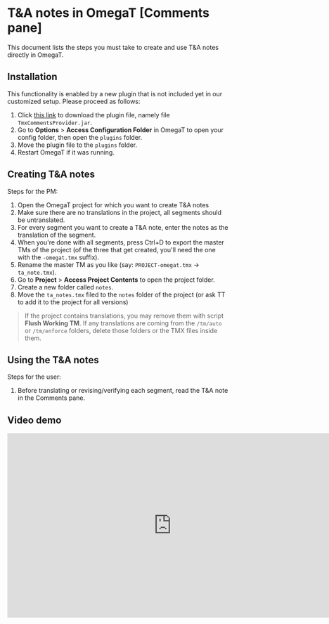 # T&A notes in OmegaT [Comments pane]

This document lists the steps you must take to create and use T&A notes directly in OmegaT.

## Installation

This functionality is enabled by a new plugin that is not included yet in our customized setup. Please proceed as follows:

1. Click [this link](https://github.com/t-cordonnier/TMX-Content-Provider/releases/download/prod-1.1/TmxCommentsProvider.jar) to download the plugin file, namely file `TmxCommentsProvider.jar`.
2. Go to **Options** > **Access Configuration Folder** in OmegaT to open your config folder, then open the `plugins` folder.
3. Move the plugin file to the `plugins` folder.
4. Restart OmegaT if it was running.

## Creating T&A notes

Steps for the PM:

1. Open the OmegaT project for which you want to create T&A notes
2. Make sure there are no translations in the project, all segments should be untranslated. 
3. For every segment you want to create a T&A note, enter the notes as the translation of the segment.
4. When you're done with all segments, press Ctrl+D to export the master TMs of the project (of the three that get created, you'll need the one with the `-omegat.tmx` suffix). 
5. Rename the master TM as you like (say: `PROJECT-omegat.tmx` -> `ta_note.tmx`).
6. Go to **Project** > **Access Project Contents** to open the project folder.
7. Create a new folder called `notes`.
8. Move the `ta_notes.tmx` filed to the `notes` folder of the project (or ask TT to add it to the project for all versions)

> If the project contains translations, you may remove them with script **Flush Working TM**. If any translations are coming from the `/tm/auto` or `/tm/enforce` folders, delete those folders or the TMX files inside them.

## Using the T&A notes

Steps for the user: 

1. Before translating or revising/verifying each segment, read the T&A note in the Comments pane. 

## Video demo

<iframe title="vimeo-player" src="https://player.vimeo.com/video/805050363?h=f102da30d1" width="745" height="420" frameborder="0"    allowfullscreen></iframe>
